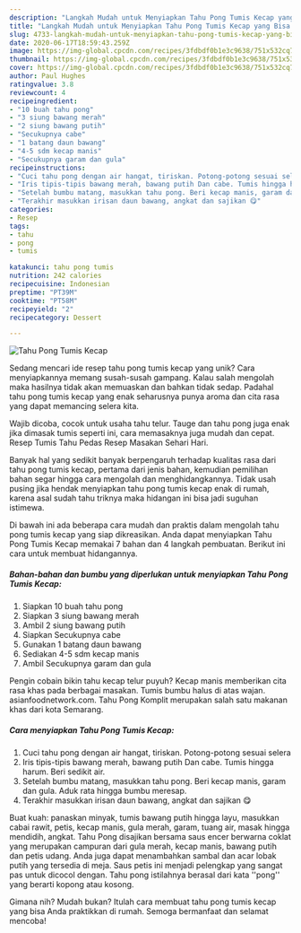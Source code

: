 ```yaml
---
description: "Langkah Mudah untuk Menyiapkan Tahu Pong Tumis Kecap yang Bisa Manjain Lidah"
title: "Langkah Mudah untuk Menyiapkan Tahu Pong Tumis Kecap yang Bisa Manjain Lidah"
slug: 4733-langkah-mudah-untuk-menyiapkan-tahu-pong-tumis-kecap-yang-bisa-manjain-lidah
date: 2020-06-17T18:59:43.259Z
image: https://img-global.cpcdn.com/recipes/3fdbdf0b1e3c9638/751x532cq70/tahu-pong-tumis-kecap-foto-resep-utama.jpg
thumbnail: https://img-global.cpcdn.com/recipes/3fdbdf0b1e3c9638/751x532cq70/tahu-pong-tumis-kecap-foto-resep-utama.jpg
cover: https://img-global.cpcdn.com/recipes/3fdbdf0b1e3c9638/751x532cq70/tahu-pong-tumis-kecap-foto-resep-utama.jpg
author: Paul Hughes
ratingvalue: 3.8
reviewcount: 4
recipeingredient:
- "10 buah tahu pong"
- "3 siung bawang merah"
- "2 siung bawang putih"
- "Secukupnya cabe"
- "1 batang daun bawang"
- "4-5 sdm kecap manis"
- "Secukupnya garam dan gula"
recipeinstructions:
- "Cuci tahu pong dengan air hangat, tiriskan. Potong-potong sesuai selera"
- "Iris tipis-tipis bawang merah, bawang putih Dan cabe. Tumis hingga harum. Beri sedikit air."
- "Setelah bumbu matang, masukkan tahu pong. Beri kecap manis, garam dan gula. Aduk rata hingga bumbu meresap."
- "Terakhir masukkan irisan daun bawang, angkat dan sajikan 😋"
categories:
- Resep
tags:
- tahu
- pong
- tumis

katakunci: tahu pong tumis 
nutrition: 242 calories
recipecuisine: Indonesian
preptime: "PT39M"
cooktime: "PT58M"
recipeyield: "2"
recipecategory: Dessert

---
```



![Tahu Pong Tumis Kecap](https://img-global.cpcdn.com/recipes/3fdbdf0b1e3c9638/751x532cq70/tahu-pong-tumis-kecap-foto-resep-utama.jpg)

Sedang mencari ide resep tahu pong tumis kecap yang unik? Cara menyiapkannya memang susah-susah gampang. Kalau salah mengolah maka hasilnya tidak akan memuaskan dan bahkan tidak sedap. Padahal tahu pong tumis kecap yang enak seharusnya punya aroma dan cita rasa yang dapat memancing selera kita.

Wajib dicoba, cocok untuk usaha tahu telur. Tauge dan tahu pong juga enak jika dimasak tumis seperti ini, cara memasaknya juga mudah dan cepat. Resep Tumis Tahu Pedas Resep Masakan Sehari Hari.

Banyak hal yang sedikit banyak berpengaruh terhadap kualitas rasa dari tahu pong tumis kecap, pertama dari jenis bahan, kemudian pemilihan bahan segar hingga cara mengolah dan menghidangkannya. Tidak usah pusing jika hendak menyiapkan tahu pong tumis kecap enak di rumah, karena asal sudah tahu triknya maka hidangan ini bisa jadi suguhan istimewa.


Di bawah ini ada beberapa cara mudah dan praktis dalam mengolah tahu pong tumis kecap yang siap dikreasikan. Anda dapat menyiapkan Tahu Pong Tumis Kecap memakai 7 bahan dan 4 langkah pembuatan. Berikut ini cara untuk membuat hidangannya.

<!--inarticleads1-->

##### Bahan-bahan dan bumbu yang diperlukan untuk menyiapkan Tahu Pong Tumis Kecap:

1. Siapkan 10 buah tahu pong
1. Siapkan 3 siung bawang merah
1. Ambil 2 siung bawang putih
1. Siapkan Secukupnya cabe
1. Gunakan 1 batang daun bawang
1. Sediakan 4-5 sdm kecap manis
1. Ambil Secukupnya garam dan gula


Pengin cobain bikin tahu kecap telur puyuh? Kecap manis memberikan cita rasa khas pada berbagai masakan. Tumis bumbu halus di atas wajan. asianfoodnetwork.com. Tahu Pong Komplit merupakan salah satu makanan khas dari kota Semarang. 

<!--inarticleads2-->

##### Cara menyiapkan Tahu Pong Tumis Kecap:

1. Cuci tahu pong dengan air hangat, tiriskan. Potong-potong sesuai selera
1. Iris tipis-tipis bawang merah, bawang putih Dan cabe. Tumis hingga harum. Beri sedikit air.
1. Setelah bumbu matang, masukkan tahu pong. Beri kecap manis, garam dan gula. Aduk rata hingga bumbu meresap.
1. Terakhir masukkan irisan daun bawang, angkat dan sajikan 😋


Buat kuah: panaskan minyak, tumis bawang putih hingga layu, masukkan cabai rawit, petis, kecap manis, gula merah, garam, tuang air, masak hingga mendidih, angkat. Tahu Pong disajikan bersama saus encer berwarna coklat yang merupakan campuran dari gula merah, kecap manis, bawang putih dan petis udang. Anda juga dapat menambahkan sambal dan acar lobak putih yang tersedia di meja. Saus petis ini menjadi pelengkap yang sangat pas untuk dicocol dengan. Tahu pong istilahnya berasal dari kata &#39;&#39;pong&#39;&#39; yang berarti kopong atau kosong. 

Gimana nih? Mudah bukan? Itulah cara membuat tahu pong tumis kecap yang bisa Anda praktikkan di rumah. Semoga bermanfaat dan selamat mencoba!
